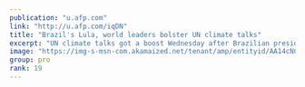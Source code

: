 ```yaml
---
publication: "u.afp.com"
link: "http://u.afp.com/iqDN"
title: "Brazil's Lula, world leaders bolster UN climate talks"
excerpt: "UN climate talks got a boost Wednesday after Brazilian president-elect Luiz Inacio Lula da Silva vowed to fight Amazon deforestation and global leaders reaffirmed key pledges. Lula kicked off COP27 ev"
image: "https://img-s-msn-com.akamaized.net/tenant/amp/entityid/AA14cNC7.img?h=315&w=600&m=6&q=60&o=t&l=f&f=jpg&x=435&y=232"
group: pro
rank: 19
---
```

